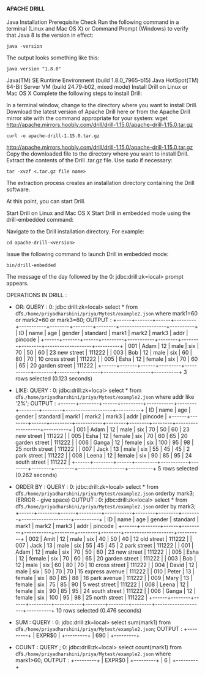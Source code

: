 #### APACHE DRILL
Java Installation Prerequisite Check
Run the following command in a terminal (Linux and Mac OS X) or Command Prompt (Windows) to verify that Java 8 is the version in effect:
```
java -version
```
The output looks something like this:
```
java version "1.8.0"
```
Java(TM) SE Runtime Environment (build 1.8.0_7965-b15)
Java HotSpot(TM) 64-Bit Server VM (build 24.79-b02, mixed mode)
Install Drill on Linux or Mac OS X
Complete the following steps to install Drill:

In a terminal window, change to the directory where you want to install Drill.
Download the latest version of Apache Drill here or from the Apache Drill mirror site with the command appropriate for your system:
wget http://apache.mirrors.hoobly.com/drill/drill-1.15.0/apache-drill-1.15.0.tar.gz
```
curl -o apache-drill-1.15.0.tar.gz
```
http://apache.mirrors.hoobly.com/drill/drill-1.15.0/apache-drill-1.15.0.tar.gz
Copy the downloaded file to the directory where you want to install Drill.
Extract the contents of the Drill .tar.gz file. Use sudo if necessary:
```
tar -xvzf <.tar.gz file name>
```
The extraction process creates an installation directory containing the Drill software.

At this point, you can start Drill.

Start Drill on Linux and Mac OS X
Start Drill in embedded mode using the drill-embedded command:

Navigate to the Drill installation directory. For example:
```
cd apache-drill-<version>
```

Issue the following command to launch Drill in embedded mode:
```
bin/drill-embedded
```
The message of the day followed by the 0: jdbc:drill:zk=local> prompt appears.


OPERATIONS IN DRILL :


- OR:
QUERY :
0: jdbc:drill:zk=local> select * from  dfs.`/home/priyadharshini/priya/Mytest/example2.json` where mark1=60 or mark2=60 or mark3=60;
OUTPUT :
+------+-------+------+---------+-----------+--------+--------+--------+-------------------+----------+
|  ID  | name  | age  | gender  | standard  | mark1  | mark2  | mark3  |       addr        | pincode  |
+------+-------+------+---------+-----------+--------+--------+--------+-------------------+----------+
| 001  | Adam  | 12   | male    | six       | 70     | 50     | 60     | 23 new street     | 111222   |
| 003  | Bob   | 12   | male    | six       | 60     | 80     | 70     | 10 cross street   | 111222   |
| 005  | Esha  | 12   | female  | six       | 70     | 60     | 65     | 20 garden street  | 111222   |
+------+-------+------+---------+-----------+--------+--------+--------+-------------------+----------+
3 rows selected (0.123 seconds)

- LIKE:
QUERY :
0: jdbc:drill:zk=local> select * from  dfs.`/home/priyadharshini/priya/Mytest/example2.json` where  addr like '2%';
OUTPUT :
+------+--------+------+---------+-----------+--------+--------+--------+-------------------+----------+
|  ID  |  name  | age  | gender  | standard  | mark1  | mark2  | mark3  |       addr        | pincode  |
+------+--------+------+---------+-----------+--------+--------+--------+-------------------+----------+
| 001  | Adam   | 12   | male    | six       | 70     | 50     | 60     | 23 new street     | 111222   |
| 005  | Esha   | 12   | female  | six       | 70     | 60     | 65     | 20 garden street  | 111222   |
| 006  | Ganga  | 12   | female  | six       | 100    | 95     | 98     | 25 north street   | 111222   |
| 007  | Jack   | 13   | male    | six       | 55     | 45     | 45     | 2 park street     | 111222   |
| 008  | Leena  | 12   | female  | six       | 90     | 85     | 95     | 24 south street   | 111222   |
+------+--------+------+---------+-----------+--------+--------+--------+-------------------+----------+
5 rows selected (0.262 seconds)

- ORDER BY :
QUERY :
0: jdbc:drill:zk=local> select * from  dfs.`/home/priyadharshini/priya/Mytest/example2.json` orderby  mark3; (ERROR - give space)
OUTPUT :
0: jdbc:drill:zk=local> select * from  dfs.`/home/priyadharshini/priya/Mytest/example2.json` order by  mark3;
+------+--------+------+---------+-----------+--------+--------+--------+--------------------+----------+
|  ID  |  name  | age  | gender  | standard  | mark1  | mark2  | mark3  |        addr        | pincode  |
+------+--------+------+---------+-----------+--------+--------+--------+--------------------+----------+
| 002  | Amit   | 12   | male    | six       | 40     | 50     | 40     | 12 old street      | 111222   |
| 007  | Jack   | 13   | male    | six       | 55     | 45     | 45     | 2 park street      | 111222   |
| 001  | Adam   | 12   | male    | six       | 70     | 50     | 60     | 23 new street      | 111222   |
| 005  | Esha   | 12   | female  | six       | 70     | 60     | 65     | 20 garden street   | 111222   |
| 003  | Bob    | 12   | male    | six       | 60     | 80     | 70     | 10 cross street    | 111222   |
| 004  | David  | 12   | male    | six       | 50     | 70     | 70     | 15 express avenue  | 111222   |
| 010  | Peter  | 13   | female  | six       | 80     | 85     | 88     | 16 park avenue     | 111222   |
| 009  | Mary   | 13   | female  | six       | 75     | 85     | 90     | 5 west street      | 111222   |
| 008  | Leena  | 12   | female  | six       | 90     | 85     | 95     | 24 south street    | 111222   |
| 006  | Ganga  | 12   | female  | six       | 100    | 95     | 98     | 25 north street    | 111222   |
+------+--------+------+---------+-----------+--------+--------+--------+--------------------+----------+
10 rows selected (0.476 seconds)

- SUM :
QUERY :
0: jdbc:drill:zk=local> select sum(mark1) from  dfs.`/home/priyadharshini/priya/Mytest/example2.json`;
OUTPUT :
+---------+
| EXPR$0  |
+---------+
| 690     |
+---------+

- COUNT :
QUERY ;
0: jdbc:drill:zk=local> select count(mark1) from  dfs.`/home/priyadharshini/priya/Mytest/example2.json` where mark1>60;
OUTPUT :
+---------+
| EXPR$0  |
+---------+
| 6       |
+---------+










